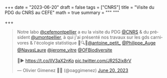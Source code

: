 +++
date = "2023-06-20"
draft = false
tags = ["CNRS"]
title = "Visite du PDG du CNRS au CEFE"
math = true
summary = """
"""

+++

<blockquote class="twitter-tweet"><p lang="fr" dir="ltr">Notre labo <a href="https://twitter.com/cefemontpellier?ref_src=twsrc%5Etfw">@cefemontpellier</a> a eu la visite du PDG <a href="https://twitter.com/CNRS?ref_src=twsrc%5Etfw">@CNRS</a> &amp; du président <a href="https://twitter.com/umontpellier?ref_src=twsrc%5Etfw">@umontpellier</a>, à qui j&#39;ai présenté nos travaux sur les gds carnivores &amp; l&#39;écologie statistique 🐺🔍🧮<a href="https://twitter.com/antoine_petit_?ref_src=twsrc%5Etfw">@antoine_petit_</a> <a href="https://twitter.com/Philippe_Auge?ref_src=twsrc%5Etfw">@Philippe_Auge</a> <a href="https://twitter.com/NavasLaure?ref_src=twsrc%5Etfw">@NavasLaure</a> <a href="https://twitter.com/jerome_vitre?ref_src=twsrc%5Etfw">@jerome_vitre</a> <a href="https://twitter.com/OFBiodiversite?ref_src=twsrc%5Etfw">@OFBiodiversite</a> <br><br>🧵▶️ <a href="https://t.co/IIV3aX2nKo">https://t.co/IIV3aX2nKo</a> <a href="https://t.co/JR252ix8rV">pic.twitter.com/JR252ix8rV</a></p>&mdash; Olivier Gimenez 🖖🦦 (@oaggimenez) <a href="https://twitter.com/oaggimenez/status/1671225481675276302?ref_src=twsrc%5Etfw">June 20, 2023</a></blockquote> <script async src="https://platform.twitter.com/widgets.js" charset="utf-8"></script> 